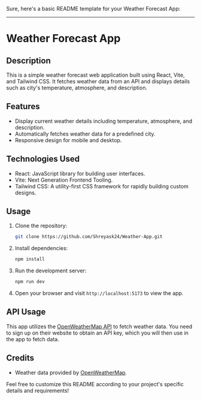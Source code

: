 Sure, here's a basic README template for your Weather Forecast App:

---

# Weather Forecast App

## Description

This is a simple weather forecast web application built using React, Vite, and Tailwind CSS. It fetches weather data from an API and displays details such as city's temperature, atmosphere, and description.

## Features

- Display current weather details including temperature, atmosphere, and description.
- Automatically fetches weather data for a predefined city.
- Responsive design for mobile and desktop.

## Technologies Used

- React: JavaScript library for building user interfaces.
- Vite: Next Generation Frontend Tooling.
- Tailwind CSS: A utility-first CSS framework for rapidly building custom designs.

## Usage

1. Clone the repository:

   ```bash
   git clone https://github.com/Shreyask24/Weather-App.git
   ```

2. Install dependencies:

   ```bash
   npm install
   ```

3. Run the development server:

   ```bash
   npm run dev
   ```

5. Open your browser and visit `http://localhost:5173` to view the app.

## API Usage

This app utilizes the [OpenWeatherMap API](https://openweathermap.org/api) to fetch weather data. You need to sign up on their website to obtain an API key, which you will then use in the app to fetch data.

## Credits

- Weather data provided by [OpenWeatherMap](https://openweathermap.org/api).

Feel free to customize this README according to your project's specific details and requirements!
